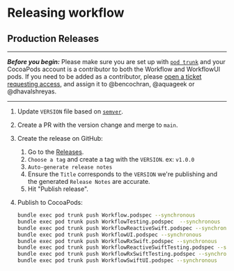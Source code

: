 # Releasing workflow

## Production Releases

---

***Before you begin:*** Please make sure you are set up with 
[`pod trunk`](https://guides.cocoapods.org/making/getting-setup-with-trunk.html) and your CocoaPods
account is a contributor to both the Workflow and WorkflowUI pods. If you need to be added as a
contributor, please [open a ticket requesting access](https://github.com/square/workflow-swift/issues/new),
and assign it to @bencochran, @aquageek or @dhavalshreyas.

---

1. Update `VERSION` file based on [`semver`](https://semver.org/).

1. Create a PR with the version change and merge to `main`.

1. Create the release on GitHub:
   1. Go to the [Releases](https://github.com/square/workflow-swift/releases).
   1. `Choose a tag` and create a tag with the `VERSION`. ex: `v1.0.0`
   1. `Auto-generate release notes`
   1. Ensure the `Title` corresponds to the `VERSION` we're publishing and the generated `Release Notes` are accurate.
   1. Hit "Publish release".

1. Publish to CocoaPods:
    ```bash
    bundle exec pod trunk push Workflow.podspec --synchronous
    bundle exec pod trunk push WorkflowTesting.podspec  --synchronous
    bundle exec pod trunk push WorkflowReactiveSwift.podspec --synchronous
    bundle exec pod trunk push WorkflowUI.podspec --synchronous
    bundle exec pod trunk push WorkflowRxSwift.podspec --synchronous
    bundle exec pod trunk push WorkflowReactiveSwiftTesting.podspec --synchronous
    bundle exec pod trunk push WorkflowRxSwiftTesting.podspec --synchronous
    bundle exec pod trunk push WorkflowSwiftUI.podspec --synchronous
    ```

